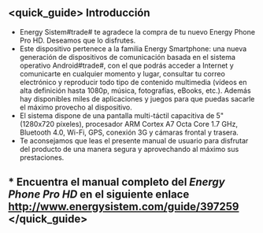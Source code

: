 ## <quick_guide> Introducción

* Energy Sistem#trade# te agradece la compra de tu nuevo Energy Phone Pro HD. Deseamos que lo disfrutes.
* Este dispositivo pertenece a la familia Energy Smartphone: una nueva generación de dispositivos de comunicación basada en el sistema operativo Android#trade#, con el que podrás acceder a Internet y comunicarte en cualquier
momento y lugar, consultar tu correo electrónico y reproducir todo tipo de contenido multimedia (vídeos en alta definición hasta 1080p, música, fotografías, eBooks, etc.).
Además hay disponibles miles de aplicaciones y juegos para que puedas sacarle el máximo provecho al
dispositivo.
* El sistema dispone de una pantalla multi-táctil capacitiva de 5" (1280x720 píxeles), procesador ARM Cortex A7 Octa Core 1.7 GHz, Bluetooth 4.0, Wi-Fi, GPS, conexión 3G y cámaras frontal y trasera.
* Te aconsejamos que leas el presente manual de usuario para disfrutar del producto de una manera segura y aprovechando al máximo sus prestaciones.


## <unique> * Encuentra el manual completo del *Energy Phone Pro HD* en el siguiente enlace  http://www.energysistem.com/guide/397259 </unique> </quick_guide>
